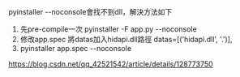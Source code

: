 pyinstaller --noconsole會找不到dll，解決方法如下

1. 先pre-compile一次
   pyinstaller -F app.py --noconsole
2. 修改app.spec
   將datas加入hidapi.dll路徑
   datas=[('hidapi.dll', '.')],
3. pyinstaller app.spec --noconsole

https://blog.csdn.net/qq_42521542/article/details/128773750